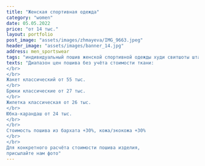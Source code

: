 ```yaml
---
title: "Женская спортивная одежда"
category: "women"
date: 05.05.2022
price: "от 14 тыс."
layout: portfolio
post_image: "assets/images/zhmayeva/IMG_9663.jpeg"
header_image: "assets/images/banner_14.jpg"
address: men_sportswear
tags: "индивидуальный пошив женской спортивной одежды худи свитшоты штаны"
texts: "Диапазон цен пошива без учёта стоимости ткани:
</br>
</br>
Жакет классический от 55 тыс.
</br>
Брюки классические от 27 тыс.
</br>
Жилетка классическая от 26 тыс.
</br>
Юбка-карандаш от 24 тыс.
</br>
</br>
Стоимость пошива из бархата +30%, кожа/экокожа +30%
</br>
</br>
Для конкретного расчёта стоимости пошива изделия,
присылайте нам фото"
---
```


